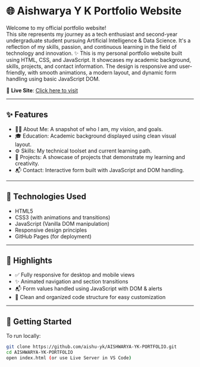 # 🌐 Aishwarya Y K Portfolio Website

Welcome to my official portfolio website!  
This site represents my journey as a tech enthusiast and second-year undergraduate student pursuing Artificial Intelligence & Data Science. It's a reflection of my skills, passion, and continuous learning in the field of technology and innovation.
✨ This is my personal portfolio website built using HTML, CSS, and JavaScript. It showcases my academic background, skills, projects, and contact information. The design is responsive and user-friendly, with smooth animations, a modern layout, and dynamic form handling using basic JavaScript DOM.

🔗 **Live Site**: [Click here to visit](https://aishu-yk.github.io/AISHWARYA-YK-PORTFOLIO/)

---

## ✨ Features

- 👩‍💻 About Me: A snapshot of who I am, my vision, and goals.
- 🎓 Education: Academic background displayed using clean visual layout.
- ⚙️ Skills: My technical toolset and current learning path.
- 🧠 Projects: A showcase of projects that demonstrate my learning and creativity.
- 📬 Contact: Interactive form built with JavaScript and DOM handling.

---

## 🚀 Technologies Used

- HTML5  
- CSS3 (with animations and transitions)  
- JavaScript (Vanilla DOM manipulation)  
- Responsive design principles  
- GitHub Pages (for deployment)

---

## 🎯 Highlights

- ✅ Fully responsive for desktop and mobile views
- ✨ Animated navigation and section transitions
- 📬 Form values handled using JavaScript with DOM & alerts
- 🧠 Clean and organized code structure for easy customization

---

## 📁 Getting Started

To run locally:

```bash
git clone https://github.com/aishu-yk/AISHWARYA-YK-PORTFOLIO.git
cd AISHWARYA-YK-PORTFOLIO
open index.html (or use Live Server in VS Code)
